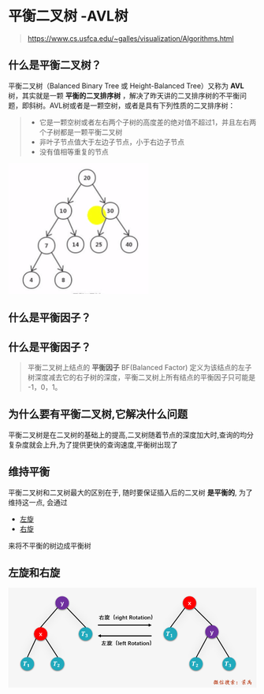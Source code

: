 # 平衡二叉树 -AVL树

> https://www.cs.usfca.edu/~galles/visualization/Algorithms.html

## **什么是平衡二叉树？**

平衡二叉树（Balanced Binary Tree 或 Height-Balanced Tree）又称为 **AVL** 树，其实就是一颗 **平衡的二叉排序树** ，解决了昨天讲的二叉排序树的不平衡问题，即斜树。AVL树或者是一颗空树，或者是具有下列性质的二叉排序树：

> - 它是一颗空树或者左右两个子树的高度差的绝对值不超过1，并且左右两个子树都是一颗平衡二叉树
> - 非叶子节点值大于左边子节点，小于右边子节点
> - 没有值相等重复的节点



![image-20200811220040467](../../../assets/image-20200811220040467.png)

## **什么是平衡因子？**

## **什么是平衡因子？**

> 平衡二叉树上结点的 **平衡因子** BF(Balanced Factor) 定义为该结点的左子树深度减去它的右子树的深度，平衡二叉树上所有结点的平衡因子只可能是 -1，0，1。



## 为什么要有平衡二叉树,它解决什么问题

平衡二叉树是在二叉树的基础上的提高,二叉树随着节点的深度加大时,查询的均分复杂度就会上升,为了提供更快的查询速度,平衡树出现了

## 维持平衡

平衡二叉树和二叉树最大的区别在于, 随时要保证插入后的二叉树 **是平衡的**, 为了维持这一点, 会通过 

- [左旋](#左旋)
- [右旋](#右旋)

来将不平衡的树边成平衡树

## 左旋和右旋

![img](../../../assets/640-7973541.png)

